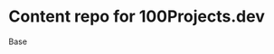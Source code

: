 # Content repo for 100Projects.dev

Base

<!--
---
title: Title of Project
tags: 3 tags comma seperated
description: small description max 100 characters
expertise: easy, intermediate or advanced
thumbId: thumbnail id from unsplash
---

A longer description here

<h1>Project Checklist</h1>
<ul>
<li>{checklistOfRequirements}</li>
</ul>

<h2>Bonus Project Checklist Items</h2>
<ul>
<li>{listOfBonus}</li>
</ul>

<h2>Inspiration (Any companies/libraries similar)</h2>
<ul>
<li>{listOfSimilar}</li>
</ul>

<h2>Hint/Code snippet to start</h2>
-->
